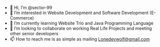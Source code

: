 - 👋 Hi, I’m @sector-99
- 👀 I’m interested in Website Development and Software Development (E-Commerce)
- 🌱 I’m currently learning Website Trio and Java Programming Language
- 💞️ I’m looking to collaborate on working Real Life Projects and meeting other senior developers
- 📫 How to reach me is as simple as mailing Lonedevwolf@gmail.com

<!---
sector-99/sector-99 is a ✨ special ✨ repository because its `README.md` (this file) appears on your GitHub profile.
You can click the Preview link to take a look at your changes.
--->

